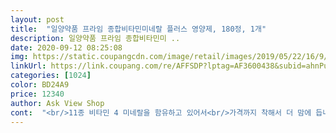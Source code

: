 ```yaml
---
layout: post 
title:  "일양약품 프라임 종합비타민미네랄 플러스 영양제, 180정, 1개" 
description: 일양약품 프라임 종합비타민미 ..
date: 2020-09-12 08:25:08 
img: https://static.coupangcdn.com/image/retail/images/2019/05/22/16/9/decb0ac8-7d93-4736-8bce-80441afb34ab.jpg 
linkUrl: https://link.coupang.com/re/AFFSDP?lptag=AF3600438&subid=ahnPublicAsk&pageKey=226828904&itemId=718812381&vendorItemId=4818907043&traceid=V0-113-918e44826181ea5b 
categories: [1024] 
color: BD24A9 
price: 12340 
author: Ask View Shop 
cont:  "<br/>11종 비타민 4 미네랄을 함유하고 있어서<br/>가격까지 착해서 더 맘에 듭니다.<br/><br/>가격이 너무 착해서 재구매의사 충분히 있습니다.<br/><br/>건강관리도 잘 해야지요.<br/><br/>건강을 위해서 종합비타민을 챙겨 먹습니다.<br/><br/>그래도 게을리 할 수 없는것이 또한 영양관리 건강관리니까요.<br/><br/>나이들어감에 따라 이런저런 약들 챙겨 먹는것도 쉽지 않은 일이예요.<br/><br/>맘 편히 먹을 수 있어서 좋구요.<br/><br/>모두 피로와 면역력저하로 인한 증상이더라구요<br/>부지런히 잘 챙겨 먹어서 건강유지 해야지요.<br/><br/>비타민씨와 함께 매일 종합비타민 챙겨먹고 있 습니다.<br/><br/>비타민이외 미네랄이 같이 들어있어서 더 좋습니다.<br/><br/>사실 영양제가 백프로 흡수된다고 생각하지 않아 안먹었는데 요즘 이런저런 증상들로 아이들과 멀티비타민이라도 먹어봐야겠다는 생각으로 양많고 싼걸로 주문해 봤어요<br/>수개월 동안 집콕하면서도 잔병치레 안하고 건강하게 나름 잘 보낸것이 어찌보면 이 아이 덕도 조금은 봤을것 같아서 고마워요.<br/><br/>아이들과 꼬박꼬박 챙겨먹어봐야겠어요<br/>아침 식사후 꼭 챙겨 먹었거든요.<br/><br/>아침 식사후 칼슘과 비타민은 꼭 챙겨 먹다 보니 이젠 잊어버리고 안먹는 경우는 거의 없어요.<br/><br/>앞으로도 열심히 챙겨 먹어서 환절기<br/>요즘 코로나로 아이들과 집콕생활하면서 모두 패턴이 엉망이 되어 면역력이 떨어짐을 느껴요<br/>요즘같은 어지러운 세상에 본인의 건강은 본인이 챙겨야겠기에... <br/><br/>일양약품에서 나온 비타민이라 일단<br/>일양약품에서 만든거라 믿음가고 맛이 진하지않은 오렌지맛의 씹어먹는 비타민이라 좋긴해요<br/>입속에 넣고 살살 녹여 먹어도 나름 재밌어요.<br/><br/>입안에 염증 생기고 피로가 안풀리고 콜린성 두드러기도 생기고.<br/>.<br/><br/>자칫 부족하기 쉬운 비타민을 츄어블 스타일이라 물없이 손쉽게 씹어 먹을 수 있어서 넘 편하고 좋아요.<br/><br/>정확하게 6개월 만에 세번째 구매했어요.<br/><br/>종합 비타민이라 그런지 일상생활 속에서도 그닥 체력적으로 힘든걸 못느낍니다.<br/><br/>지난번 처음 구매해서 먹어봤는데  새콤달콤 먹기도 좋고 맛있기까지해서 아주 만족하고 다시 재구매하게됐어요.<br/><br/>츄어블타입이라  물없이 깨물어 먹을수 있어서 좋습니다.<br/><br/>품질은 믿을 수 있을것 같고 먹기에 부담스럽지 않은 맛이면 더 바랄것이 없는데 딱 원하던 그맛이예요.<br/><br/>피로를 회복하고 원기를 북돋아 주는<br/>하루 한알씩 먹으면 된다고 하니 먹기도 불편하지 않아서 아침 식사후 한알씩 꼭챙겨 먹게 되네요.<br/><br/>하루도 빠짐없이 잘 챙겨 먹었다는 반증이지요.<br/><br/>하루에 한 알씩 맛나게 먹고 있습니다.<br/><br/>한번 구매하면 6개월 동안 먹을 수 있으니<br/>" 
---
```

